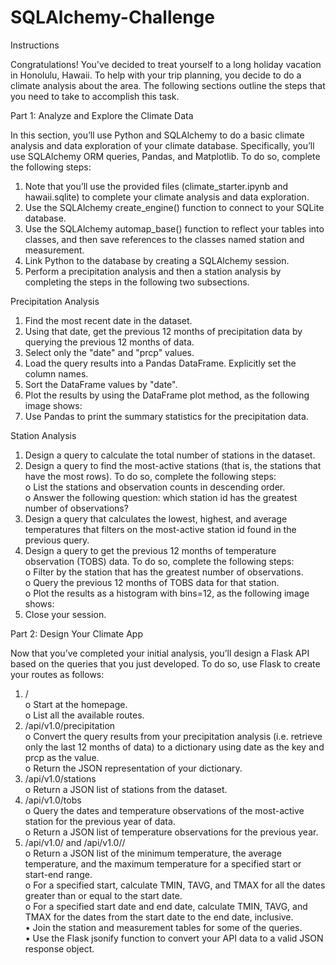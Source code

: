 # SQLAlchemy-Challenge<br>


Instructions<br>

Congratulations! You've decided to treat yourself to a long holiday vacation in Honolulu, Hawaii. To help with your trip planning, you decide to do a climate analysis about the area. The following sections outline the steps that you need to take to accomplish this task.<br>


Part 1: Analyze and Explore the Climate Data<br>

In this section, you’ll use Python and SQLAlchemy to do a basic climate analysis and data exploration of your climate database. Specifically, you’ll use SQLAlchemy ORM queries, Pandas, and Matplotlib. To do so, complete the following steps:<br>
1.	Note that you’ll use the provided files (climate_starter.ipynb and hawaii.sqlite) to complete your climate analysis and data exploration.<br>
2.	Use the SQLAlchemy create_engine() function to connect to your SQLite database.<br>
3.	Use the SQLAlchemy automap_base() function to reflect your tables into classes, and then save references to the classes named station and measurement.<br>
4.	Link Python to the database by creating a SQLAlchemy session.<br>
5.	Perform a precipitation analysis and then a station analysis by completing the steps in the following two subsections.<br>


Precipitation Analysis<br>

1.	Find the most recent date in the dataset.<br>
2.	Using that date, get the previous 12 months of precipitation data by querying the previous 12 months of data.<br>
3.	Select only the "date" and "prcp" values.<br>
4.	Load the query results into a Pandas DataFrame. Explicitly set the column names.<br>
5.	Sort the DataFrame values by "date".<br>
6.	Plot the results by using the DataFrame plot method, as the following image shows:<br>
7.	Use Pandas to print the summary statistics for the precipitation data.<br>


Station Analysis<br>

1.	Design a query to calculate the total number of stations in the dataset.<br>
2.	Design a query to find the most-active stations (that is, the stations that have the most rows). To do so, complete the following steps:<br>
o	List the stations and observation counts in descending order.<br>
o	Answer the following question: which station id has the greatest number of observations?<br>
3.	Design a query that calculates the lowest, highest, and average temperatures that filters on the most-active station id found in the previous query.<br>
4.	Design a query to get the previous 12 months of temperature observation (TOBS) data. To do so, complete the following steps:<br>
o	Filter by the station that has the greatest number of observations.<br>
o	Query the previous 12 months of TOBS data for that station.<br>
o	Plot the results as a histogram with bins=12, as the following image shows:<br>
5.	Close your session.<br>


Part 2: Design Your Climate App<br>

Now that you’ve completed your initial analysis, you’ll design a Flask API based on the queries that you just developed. To do so, use Flask to create your routes as follows:<br>
1.	/<br>
o	Start at the homepage.<br>
o	List all the available routes.<br>
2.	/api/v1.0/precipitation<br>
o	Convert the query results from your precipitation analysis (i.e. retrieve only the last 12 months of data) to a dictionary using date as the key and prcp as the value.<br>
o	Return the JSON representation of your dictionary.<br>
3.	/api/v1.0/stations<br>
o	Return a JSON list of stations from the dataset.<br>
4.	/api/v1.0/tobs<br>
o	Query the dates and temperature observations of the most-active station for the previous year of data.<br>
o	Return a JSON list of temperature observations for the previous year.<br>
5.	/api/v1.0/<start> and /api/v1.0/<start>/<end><br>
o	Return a JSON list of the minimum temperature, the average temperature, and the maximum temperature for a specified start or start-end range.<br>
o	For a specified start, calculate TMIN, TAVG, and TMAX for all the dates greater than or equal to the start date.<br>
o	For a specified start date and end date, calculate TMIN, TAVG, and TMAX for the dates from the start date to the end date, inclusive.<br>
•	Join the station and measurement tables for some of the queries.<br>
•	Use the Flask jsonify function to convert your API data to a valid JSON response object.<br>


